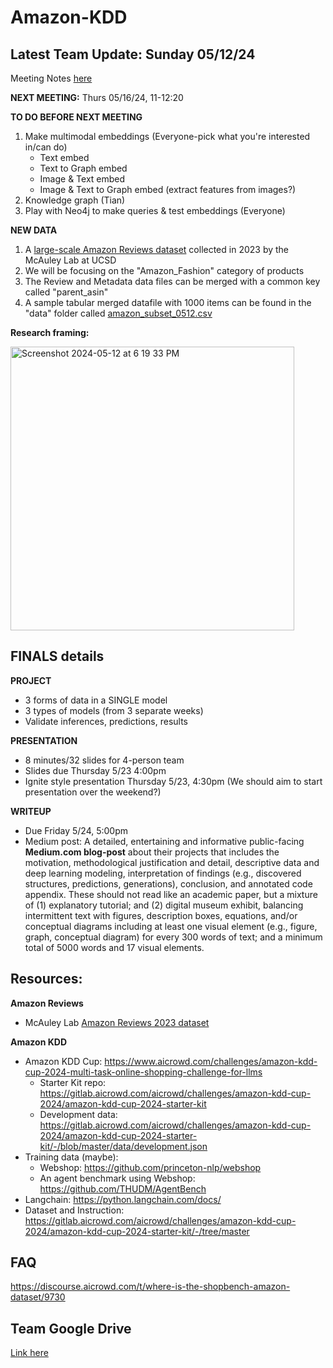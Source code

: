# Amazon-KDD

## Latest Team Update: Sunday 05/12/24
Meeting Notes [here](https://docs.google.com/document/d/1MtpyfgS40KDQkx7kjWbbZebLXWoS5qvj3-8H67ZHBMM/edit?usp=share_link)

**NEXT MEETING:** Thurs 05/16/24, 11-12:20

**TO DO BEFORE NEXT MEETING**
1. Make multimodal embeddings (Everyone-pick what you're interested in/can do)
   * Text embed
   * Text to Graph embed
   * Image & Text embed
   * Image & Text to Graph embed (extract features from images?)
2. Knowledge graph (Tian)
3. Play with Neo4j to make queries & test embeddings (Everyone)

**NEW DATA**
1. A [large-scale Amazon Reviews dataset](https://amazon-reviews-2023.github.io) collected in 2023 by the McAuley Lab at UCSD
2. We will be focusing on the "Amazon_Fashion" category of products
3. The Review and Metadata data files can be merged with a common key called "parent_asin"
4. A sample tabular merged datafile with 1000 items can be found in the "data" folder called [amazon_subset_0512.csv](https://github.com/mingxuan-he/Amazon-KDD/blob/main/data/amazon_subset_0512.csv) 

**Research framing:**

<img width="454" alt="Screenshot 2024-05-12 at 6 19 33 PM" src="https://github.com/mingxuan-he/Amazon-KDD/assets/143452850/01efb021-a697-4d27-83c3-1239e268acbf">


## FINALS details

**PROJECT**
* 3 forms of data in a SINGLE model
* 3 types of models (from 3 separate weeks)
* Validate inferences, predictions, results

**PRESENTATION**
* 8 minutes/32 slides for 4-person team
* Slides due Thursday 5/23 4:00pm
* Ignite style presentation Thursday 5/23, 4:30pm (We should aim to start presentation over the weekend?)

**WRITEUP**
* Due Friday 5/24, 5:00pm
* Medium post: A detailed, entertaining and informative public-facing **Medium.com blog-post** about their projects that includes the motivation, methodological justification and detail, descriptive data and deep learning modeling, interpretation of findings (e.g., discovered structures, predictions, generations), conclusion, and annotated code appendix. These should not read like an academic paper, but a mixture of (1) explanatory tutorial; and (2) digital museum exhibit, balancing intermittent text with figures, description boxes, equations, and/or conceptual diagrams including at least one visual element (e.g., figure, graph, conceptual diagram) for every 300 words of text; and a minimum total of 5000 words and 17 visual elements.


## Resources:
**Amazon Reviews**
- McAuley Lab [Amazon Reviews 2023 dataset](https://amazon-reviews-2023.github.io) 

**Amazon KDD**
- Amazon KDD Cup: https://www.aicrowd.com/challenges/amazon-kdd-cup-2024-multi-task-online-shopping-challenge-for-llms
  - Starter Kit repo: https://gitlab.aicrowd.com/aicrowd/challenges/amazon-kdd-cup-2024/amazon-kdd-cup-2024-starter-kit
  - Development data: https://gitlab.aicrowd.com/aicrowd/challenges/amazon-kdd-cup-2024/amazon-kdd-cup-2024-starter-kit/-/blob/master/data/development.json
- Training data (maybe):
  - Webshop: https://github.com/princeton-nlp/webshop
  - An agent benchmark using Webshop: https://github.com/THUDM/AgentBench
- Langchain: https://python.langchain.com/docs/
- Dataset and Instruction: https://gitlab.aicrowd.com/aicrowd/challenges/amazon-kdd-cup-2024/amazon-kdd-cup-2024-starter-kit/-/tree/master


## FAQ
https://discourse.aicrowd.com/t/where-is-the-shopbench-amazon-dataset/9730


## Team Google Drive
[Link here](https://drive.google.com/drive/folders/18EXfDk-9wlKeEkK208alQxfbmMyE2VH4?usp=share_link)
